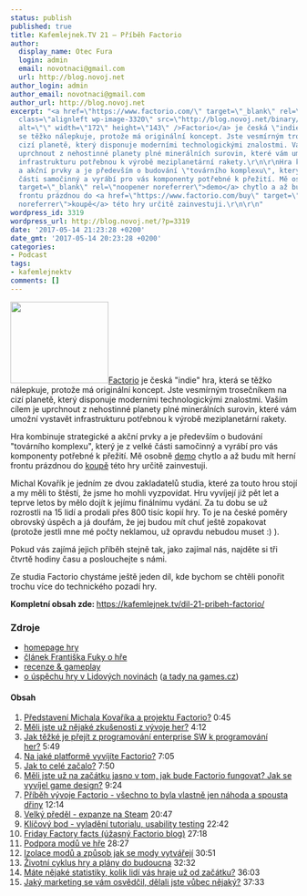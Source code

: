 ```yaml
---
status: publish
published: true
title: Kafemlejnek.TV 21 – Příběh Factorio
author:
  display_name: Otec Fura
  login: admin
  email: novotnaci@gmail.com
  url: http://blog.novoj.net
author_login: admin
author_email: novotnaci@gmail.com
author_url: http://blog.novoj.net
excerpt: "<a href=\"https://www.factorio.com/\" target=\"_blank\" rel=\"noopener noreferrer\"><img
  class=\"alignleft wp-image-3320\" src=\"http://blog.novoj.net/binary/2017/05/factorio-small-300x235.jpg\"
  alt=\"\" width=\"172\" height=\"143\" />Factorio</a> je česká \"indie\" hra, která
  se těžko nálepkuje, protože má originální koncept. Jste vesmírným trosečníkem na
  cizí planetě, který disponuje moderními technologickými znalostmi. Vaším cílem je
  uprchnout z nehostinné planety plné minerálních surovin, které vám umožní vystavět
  infrastrukturu potřebnou k výrobě meziplanetární rakety.\r\n\r\nHra kombinuje strategické
  a akční prvky a je především o budování \"továrního komplexu\", který je z velké
  části samočinný a vyrábí pro vás komponenty potřebné k přežití. Mě osobně <a href=\"https://www.factorio.com/download-demo\"
  target=\"_blank\" rel=\"noopener noreferrer\">demo</a> chytlo a až budu mít herní
  frontu prázdnou do <a href=\"https://www.factorio.com/buy\" target=\"_blank\" rel=\"noopener
  noreferrer\">koupě</a> této hry určitě zainvestuji.\r\n\r\n"
wordpress_id: 3319
wordpress_url: http://blog.novoj.net/?p=3319
date: '2017-05-14 21:23:28 +0200'
date_gmt: '2017-05-14 20:23:28 +0200'
categories:
- Podcast
tags:
- kafemlejnektv
comments: []
---
```

<p><a href="https://www.factorio.com/" target="_blank" rel="noopener noreferrer"><img class="alignleft wp-image-3320" src="http://blog.novoj.net/binary/2017/05/factorio-small-300x235.jpg" alt="" width="172" height="143" />Factorio</a> je česká "indie" hra, která se těžko nálepkuje, protože má originální koncept. Jste vesmírným trosečníkem na cizí planetě, který disponuje moderními technologickými znalostmi. Vaším cílem je uprchnout z nehostinné planety plné minerálních surovin, které vám umožní vystavět infrastrukturu potřebnou k výrobě meziplanetární rakety.</p>
<p>Hra kombinuje strategické a akční prvky a je především o budování "továrního komplexu", který je z velké části samočinný a vyrábí pro vás komponenty potřebné k přežití. Mě osobně <a href="https://www.factorio.com/download-demo" target="_blank" rel="noopener noreferrer">demo</a> chytlo a až budu mít herní frontu prázdnou do <a href="https://www.factorio.com/buy" target="_blank" rel="noopener noreferrer">koupě</a> této hry určitě zainvestuji.</p>
<p><a id="more"></a><a id="more-3319"></a></p>
<p>Michal Kovařík je jedním ze dvou zakladatelů studia, které za touto hrou stojí a my měli to štěstí, že jsme ho mohli vyzpovídat. Hru vyvíjejí již pět let a teprve letos by mělo dojít k jejímu finálnímu vydání. Za tu dobu se už rozrostli na 15 lidí a prodali přes 800 tisíc kopií hry. To je na české poměry obrovský úspěch a já doufám, že jej budou mít chuť ještě zopakovat (protože jestli mne mé počty neklamou, už opravdu nebudou muset :) ).</p>
<p>Pokud vás zajímá jejich příběh stejně tak, jako zajímal nás, najděte si tři čtvrtě hodiny času a poslouchejte s námi.</p>
<p>Ze studia Factorio chystáme ještě jeden díl, kde bychom se chtěli ponořit trochu více do technického pozadí hry.</p>
<p><strong>Kompletní obsah zde: </strong><a href="https://kafemlejnek.tv/dil-21-pribeh-factorio/">https://kafemlejnek.tv/dil-21-pribeh-factorio/</a></p>
<h3><strong>Zdroje</strong></h3>
<ul>
<li><a href="https://www.factorio.com" target="_blank" rel="noopener noreferrer">homepage hry</a></li>
<li><a href="http://www.fffilm.name/2017/05/recenze-videohry-factorio-100.html?m=1" target="_blank" rel="noopener noreferrer">článek Františka Fuky o hře</a></li>
<li><a href="https://games.tiscali.cz/video/gamesplay-hrajeme-ceskou-real-time-strategii-factorio-291408" target="_blank" rel="noopener noreferrer">recenze &amp; gameplay</a></li>
<li><a href="http://byznys.lidovky.cz/ceska-hra-vydelala-uz-desitky-milionu-s-chuti-ji-hraje-i-tvurce-minecraftu-1r8-/firmy-trhy.aspx?c=A160401_151102_ln_domov_jzl" target="_blank" rel="noopener noreferrer">o úspěchu hry v Lidových novinách</a> (<a href="https://games.tiscali.cz/oznameni/ceska-industrialni-strategie-factorio-bere-utokem-steam-early-access-271785" target="_blank" rel="noopener noreferrer">a tady na games.cz</a>)</li>
</ul>
<h4>Obsah</h4>
<ol>
<li><a href="https://www.youtube.com/watch?v=zdttvM3dwPk&amp;t=0m45s">Představení Michala Kovaříka a projektu Factorio?</a> 0:45</li>
<li><a href="https://www.youtube.com/watch?v=zdttvM3dwPk&amp;t=3m47s">Měli jste už nějaké zkušenosti z vývoje her?</a> 4:12</li>
<li><a href="https://www.youtube.com/watch?v=zdttvM3dwPk&amp;t=5m23s">Jak těžké je přejít z programování enterprise SW k programování her?</a> 5:49</li>
<li><a href="https://www.youtube.com/watch?v=zdttvM3dwPk&amp;t=6m23s">Na jaké platformě vyvíjíte Factorio?</a> 7:05</li>
<li><a href="https://www.youtube.com/watch?v=zdttvM3dwPk&amp;t=7m35s">Jak to celé začalo?</a> 7:50</li>
<li><a href="https://www.youtube.com/watch?v=zdttvM3dwPk&amp;t=9m50s">Měli jste už na začátku jasno v tom, jak bude Factorio fungovat? Jak se vyvíjel game design?</a> 9:24</li>
<li><a href="https://www.youtube.com/watch?v=zdttvM3dwPk&amp;t=12m14s">Příběh vývoje Factorio - všechno to byla vlastně jen náhoda a spousta dřiny</a> 12:14</li>
<li><a href="https://www.youtube.com/watch?v=zdttvM3dwPk&amp;t=20m47s">Velký předěl - expanze na Steam</a> 20:47</li>
<li><a href="https://www.youtube.com/watch?v=zdttvM3dwPk&amp;t=22m42s">Klíčový bod - vyladění tutorialu, usability testing</a> 22:42</li>
<li><a href="https://www.youtube.com/watch?v=zdttvM3dwPk&amp;t=27m18s">Friday Factory facts (úžasný Factorio blog)</a> 27:18</li>
<li><a href="https://www.youtube.com/watch?v=zdttvM3dwPk&amp;t=28m27s">Podpora modů ve hře</a> 28:27</li>
<li><a href="https://www.youtube.com/watch?v=zdttvM3dwPk&amp;t=30m51s">Izolace modů a způsob jak se mody vytvářejí</a> 30:51</li>
<li><a href="https://www.youtube.com/watch?v=zdttvM3dwPk&amp;t=32m32s">Životní cyklus hry a plány do budoucna</a> 32:32</li>
<li><a href="https://www.youtube.com/watch?v=zdttvM3dwPk&amp;t=36m03s">Máte nějaké statistiky, kolik lidí vás hraje už od začátku?</a> 36:03</li>
<li><a href="https://www.youtube.com/watch?v=zdttvM3dwPk&amp;t=37m33s">Jaký marketing se vám osvědčil, dělali jste vůbec nějaký?</a> 37:33</li>
</ol>
